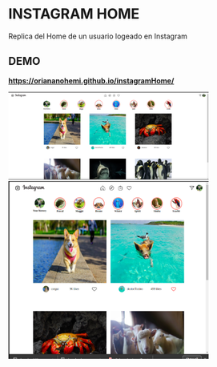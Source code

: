 # INSTAGRAM HOME

Replica del Home de un usuario logeado en Instagram

## DEMO 

**https://oriananohemi.github.io/instagramHome/**


<img src="./img/demo.png" width=400px>
<img src="./img/demo1.png" width=400px>  